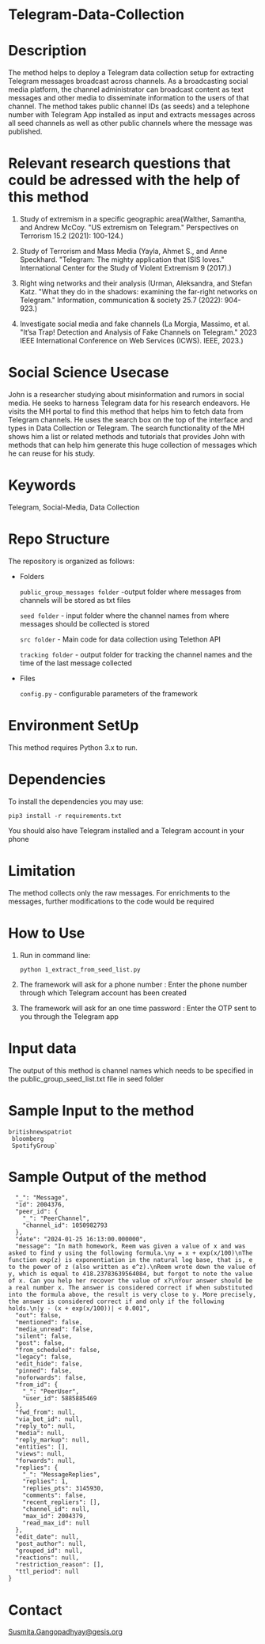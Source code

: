 # Telegram-Data-Collection
# Description
The method helps to deploy a Telegram data collection setup for extracting Telegram messages broadcast across channels. As a broadcasting social media platform, the channel administrator can broadcast content as text messages and other media to disseminate information to the users of that channel. The method takes public channel IDs (as seeds) and a telephone number with Telegram App installed as input and extracts messages across all seed channels as well as other public channels where the message was published. 

# Relevant research questions that could be adressed with the help of this method

1. Study of extremism in a specific geographic area(Walther, Samantha, and Andrew McCoy. "US extremism on Telegram." Perspectives on Terrorism 15.2 (2021): 100-124.)

2. Study of Terrorism and Mass Media (Yayla, Ahmet S., and Anne Speckhard. "Telegram: The mighty application that ISIS loves." International Center for the Study of Violent Extremism 9 (2017).)

3. Right wing networks and their analysis (Urman, Aleksandra, and Stefan Katz. "What they do in the shadows: examining the far-right networks on Telegram." Information, communication & society 25.7 (2022): 904-923.)

4. Investigate social media and fake channels (La Morgia, Massimo, et al. "It’sa Trap! Detection and Analysis of Fake Channels on Telegram." 2023 IEEE International Conference on Web Services (ICWS). IEEE, 2023.)


# Social Science Usecase
John is a researcher studying about misinformation and rumors in social media. He seeks to harness Telegram data for his research endeavors. He visits the MH portal to find this method that helps him to fetch data from Telegram channels. He uses the search box on the top of the interface and types in Data Collection or Telegram. The search functionality of the MH shows him a list or related methods and tutorials that provides John with methods that can help him generate this huge collection of messages which he can reuse for his study.


# Keywords
Telegram, Social-Media, Data Collection

# Repo Structure
The repository is organized as follows:
* Folders
  
    `public_group_messages folder` -output folder where messages from channels will be stored as txt files

    `seed folder` - input folder where the channel names from where messages should be collected is stored

    `src folder` - Main code for data collection using Telethon API

    `tracking folder` - output folder for tracking the channel names and the time of the last message collected

* Files

    `config.py` - configurable parameters of the framework

# Environment SetUp
This method requires Python 3.x to run.

# Dependencies
To install the dependencies you may use: 

  `pip3 install -r requirements.txt `

You should also have Telegram installed and a Telegram account in your phone


# Limitation
The method collects only the raw messages. For enrichments to the messages, further modifications to the code would be required

# How to Use

1. Run in command line:  

   `python 1_extract_from_seed_list.py`

2. The framework will ask for a phone number : Enter the phone number through which Telegram account has been created

3. The framework will ask for an one time password : Enter the OTP sent to you through the Telegram app




# Input data
The output of this method is channel names which needs to be specified in the public_group_seed_list.txt file in seed folder

# Sample Input to the method

    britishnewspatriot
     bloomberg
     SpotifyGroup`

# Sample Output of the method

```{
  "_": "Message",
  "id": 2004376,
  "peer_id": {
    "_": "PeerChannel",
    "channel_id": 1050982793
  },
  "date": "2024-01-25 16:13:00.000000",
  "message": "In math homework, Reem was given a value of x and was asked to find y using the following formula.\ny = x + exp(x/100)\nThe function exp(z) is exponentiation in the natural log base, that is, e to the power of z (also written as e^z).\nReem wrote down the value of y, which is equal to 418.23783639564084, but forgot to note the value of x. Can you help her recover the value of x?\nYour answer should be a real number x. The answer is considered correct if when substituted into the formula above, the result is very close to y. More precisely, the answer is considered correct if and only if the following holds.\n|y - (x + exp(x/100))| < 0.001",
  "out": false,
  "mentioned": false,
  "media_unread": false,
  "silent": false,
  "post": false,
  "from_scheduled": false,
  "legacy": false,
  "edit_hide": false,
  "pinned": false,
  "noforwards": false,
  "from_id": {
    "_": "PeerUser",
    "user_id": 5885885469
  },
  "fwd_from": null,
  "via_bot_id": null,
  "reply_to": null,
  "media": null,
  "reply_markup": null,
  "entities": [],
  "views": null,
  "forwards": null,
  "replies": {
    "_": "MessageReplies",
    "replies": 1,
    "replies_pts": 3145930,
    "comments": false,
    "recent_repliers": [],
    "channel_id": null,
    "max_id": 2004379,
    "read_max_id": null
  },
  "edit_date": null,
  "post_author": null,
  "grouped_id": null,
  "reactions": null,
  "restriction_reason": [],
  "ttl_period": null
}
```



# Contact
Susmita.Gangopadhyay@gesis.org


